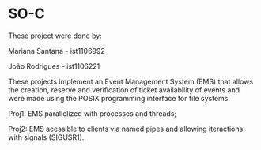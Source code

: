 # SO-C

These project were done by:

Mariana Santana - ist1106992

João Rodrigues - ist1106221

These projects implement an Event Management System (EMS) that allows the creation, reserve and verification of ticket availability of events and were made using the POSIX programming interface for file systems.

Proj1: EMS parallelized with processes and threads;

Proj2: EMS acessible to clients via named pipes and allowing iteractions with signals (SIGUSR1).
